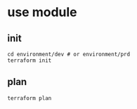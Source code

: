 # use module

## init

```shell
cd environment/dev # or environment/prd
terraform init
```

## plan

```shell
terraform plan
```
